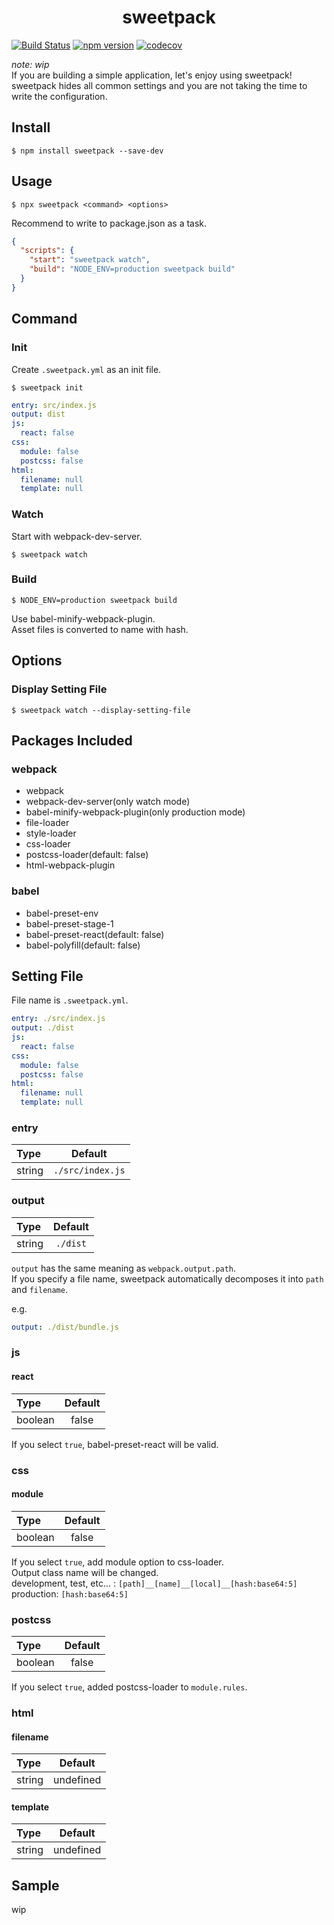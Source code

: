 <div align="center">
  <h1>sweetpack</h1>
</div>

[![Build Status](https://travis-ci.org/abouthiroppy/sweetpack.svg)](https://travis-ci.org/abouthiroppy/sweetpack)
[![npm version](https://badge.fury.io/js/sweetpack.svg)](https://badge.fury.io/js/sweetpack)
[![codecov](https://codecov.io/gh/abouthiroppy/sweetpack/branch/master/graph/badge.svg)](https://codecov.io/gh/abouthiroppy/sweetpack)

*note: wip*  
If you are building a simple application, let's enjoy using sweetpack!  
sweetpack hides all common settings and you are not taking the time to write the configuration.

## Install
```
$ npm install sweetpack --save-dev
```

## Usage
```
$ npx sweetpack <command> <options>
```

Recommend to write to package.json as a task.

```json
{
  "scripts": {
    "start": "sweetpack watch",
    "build": "NODE_ENV=production sweetpack build"
  }
}
```

## Command
### Init
Create `.sweetpack.yml` as an init file.

```
$ sweetpack init
```

```yaml
entry: src/index.js
output: dist
js:
  react: false
css:
  module: false
  postcss: false
html:
  filename: null
  template: null
```

### Watch
Start with webpack-dev-server.
```
$ sweetpack watch
```

### Build
```
$ NODE_ENV=production sweetpack build
```
Use babel-minify-webpack-plugin.   
Asset files is converted to name with hash.  

## Options
### Display Setting File
```
$ sweetpack watch --display-setting-file
```

## Packages Included
### webpack
- webpack
- webpack-dev-server(only watch mode)
- babel-minify-webpack-plugin(only production mode)
- file-loader
- style-loader
- css-loader
- postcss-loader(default: false)
- html-webpack-plugin

### babel
- babel-preset-env
- babel-preset-stage-1
- babel-preset-react(default: false)
- babel-polyfill(default: false)

## Setting File
File name is `.sweetpack.yml`.

```yaml
entry: ./src/index.js
output: ./dist
js:
  react: false
css:
  module: false
  postcss: false
html:
  filename: null
  template: null
```

### entry
| Type | Default |
| :--- | :---: |
| string | `./src/index.js` |

### output
| Type | Default |
| :--- | :---: |
| string | `./dist` |

`output` has the same meaning as `webpack.output.path`.   
If you specify a file name, sweetpack automatically decomposes it into `path` and `filename`.   

e.g.
```yaml
output: ./dist/bundle.js
```

### js
#### react
| Type | Default |
| :--- | :---: |
| boolean | false |

If you select `true`, babel-preset-react will be valid.

### css
#### module
| Type | Default |
| :--- | :---: |
| boolean | false |

If you select `true`, add module option to css-loader.  
Output class name will be changed.  
development, test, etc... : `[path]__[name]__[local]__[hash:base64:5]`  
production: `[hash:base64:5]`

### postcss
| Type | Default |
| :--- | :---: |
| boolean | false |

If you select `true`, added postcss-loader to `module.rules`.

### html
#### filename
| Type | Default |
| :--- | :---: |
| string | undefined |


#### template
| Type | Default |
| :--- | :---: |
| string | undefined |

## Sample
wip
